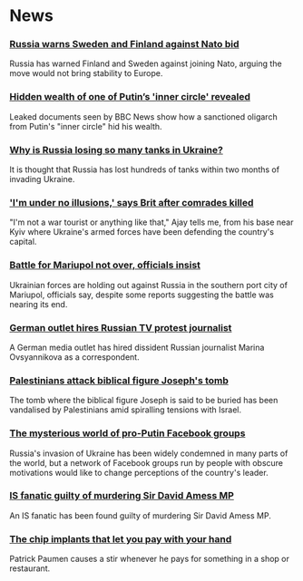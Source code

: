 # News
### [Russia warns Sweden and Finland against Nato bid](https://www.bbc.com/news/world-europe-61066503)
Russia has warned Finland and Sweden against joining Nato, arguing the move would not bring stability to Europe. 
### [Hidden wealth of one of Putin’s 'inner circle' revealed](https://www.bbc.com/news/world-europe-61028866)
Leaked documents seen by BBC News show how a sanctioned oligarch from Putin's "inner circle" hid his wealth.
### [Why is Russia losing so many tanks in Ukraine?](https://www.bbc.com/news/world-61021388)
It is thought that Russia has lost hundreds of tanks within two months of invading Ukraine.
### ['I'm under no illusions,' says Brit after comrades killed](https://www.bbc.com/news/world-europe-61058139)
"I'm not a war tourist or anything like that," Ajay tells me, from his base near Kyiv where Ukraine's armed forces have been defending the country's capital.
### [Battle for Mariupol not over, officials insist](https://www.bbc.com/news/world-europe-61068650)
Ukrainian forces are holding out against Russia in the southern port city of Mariupol, officials say, despite some reports suggesting the battle was nearing its end.
### [German outlet hires Russian TV protest journalist](https://www.bbc.com/news/world-asia-61071163)
A German media outlet has hired dissident Russian journalist Marina Ovsyannikova as a correspondent.
### [Palestinians attack biblical figure Joseph's tomb](https://www.bbc.com/news/world-middle-east-61040362)
The tomb where the biblical figure Joseph is said to be buried has been vandalised by Palestinians amid spiralling tensions with Israel.
### [The mysterious world of pro-Putin Facebook groups](https://www.bbc.com/news/blogs-trending-61012398)
Russia's invasion of Ukraine has been widely condemned in many parts of the world, but a network of Facebook groups run by people with obscure motivations would like to change perceptions of the country's leader. 
### [IS fanatic guilty of murdering Sir David Amess MP](https://www.bbc.com/news/uk-england-essex-61026210)
An IS fanatic has been found guilty of murdering Sir David Amess MP.
### [The chip implants that let you pay with your hand](https://www.bbc.com/news/business-61008730)
Patrick Paumen causes a stir whenever he pays for something in a shop or restaurant.

